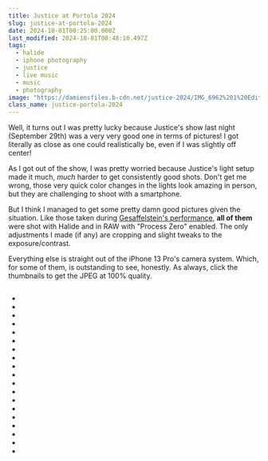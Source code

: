 ```yaml
---
title: Justice at Portola 2024
slug: justice-at-portola-2024
date: 2024-10-01T00:25:00.000Z
last_modified: 2024-10-01T00:48:10.497Z
tags:
  - halide
  - iphone photography
  - justice
  - live music
  - music
  - photography
image: "https://damiensfiles.b-cdn.net/justice-2024/IMG_6962%201%20Edited.jpg"
class_name: justice-portola-2024
---
```


Well, it turns out I was pretty lucky because Justice's show last night (September 29th) was a very very good one in terms of pictures! I got literally as close as one could realistically be, even if I was slightly off center!

As I got out of the show, I was pretty worried because Justice's light setup made it much, _much_ harder to get consistently good shots. Don't get me wrong, those very quick color changes in the lights look amazing in person, but they are challenging to shoot with a smartphone.

But I think I managed to get some pretty damn good pictures given the situation. Like those taken during [Gesaffelstein's performance](https://damien.zone/shot-on-iphone-with-halide-gesaffelstein-at-portola-2024/), **all of them** were shot with Halide and in RAW with "Process Zero" enabled. The only adjustments I made (if any) are cropping and slight tweaks to the exposure/contrast.

Everything else is straight out of the iPhone 13 Pro's camera system. Which, for some of them, is outstanding to see, honestly. As always, click the thumbnails to get the JPEG at 100% quality.

<div class="big-image"><a href="https://damiensfiles.b-cdn.net/justice-2024/IMG_6962%201%20Edited.jpg"><img loading="lazy" decoding="async" src="https://damiensfiles.b-cdn.net/justice-2024/thumbs/IMG_6962%201%20Edited.jpg" alt=""></a></div>
<div class="gallery">
  <ul>
    <li><a href="https://damiensfiles.b-cdn.net/justice-2024/IMG_7071%202%20Edited.jpg"><img loading="lazy" decoding="async" src="https://damiensfiles.b-cdn.net/justice-2024/thumbs/IMG_7071%202%20Edited.jpg" alt=""></a></li>
    <li><a href="https://damiensfiles.b-cdn.net/justice-2024/IMG_7073%203%20Edited.jpg"><img loading="lazy" decoding="async" src="https://damiensfiles.b-cdn.net/justice-2024/thumbs/IMG_7073%203%20Edited.jpg" alt=""></a></li>
    <li><a href="https://damiensfiles.b-cdn.net/justice-2024/IMG_7081%204%20Edited.jpg"><img loading="lazy" decoding="async" src="https://damiensfiles.b-cdn.net/justice-2024/thumbs/IMG_7081%204%20Edited.jpg" alt=""></a></li>
    <li><a href="https://damiensfiles.b-cdn.net/justice-2024/IMG_7085%205%20Edited.jpg"><img loading="lazy" decoding="async" src="https://damiensfiles.b-cdn.net/justice-2024/thumbs/IMG_7085%205%20Edited.jpg" alt=""></a></li>
    <li><a href="https://damiensfiles.b-cdn.net/justice-2024/IMG_7089%206%20Edited.jpg"><img loading="lazy" decoding="async" src="https://damiensfiles.b-cdn.net/justice-2024/thumbs/IMG_7089%206%20Edited.jpg" alt=""></a></li>
    <li><a href="https://damiensfiles.b-cdn.net/justice-2024/IMG_7092%207%20Edited.jpg"><img loading="lazy" decoding="async" src="https://damiensfiles.b-cdn.net/justice-2024/thumbs/IMG_7092%207%20Edited.jpg" alt=""></a></li>
    <li><a href="https://damiensfiles.b-cdn.net/justice-2024/IMG_7103%208%20Edited.jpg"><img loading="lazy" decoding="async" src="https://damiensfiles.b-cdn.net/justice-2024/thumbs/IMG_7103%208%20Edited.jpg" alt=""></a></li>
    <li><a href="https://damiensfiles.b-cdn.net/justice-2024/IMG_7117%209%20Edited.jpg"><img loading="lazy" decoding="async" src="https://damiensfiles.b-cdn.net/justice-2024/thumbs/IMG_7117%209%20Edited.jpg" alt=""></a></li>
    <li><a href="https://damiensfiles.b-cdn.net/justice-2024/IMG_7125%2010%20Edited.jpg"><img loading="lazy" decoding="async" src="https://damiensfiles.b-cdn.net/justice-2024/thumbs/IMG_7125%2010%20Edited.jpg" alt=""></a></li>
    <li><a href="https://damiensfiles.b-cdn.net/justice-2024/IMG_7165%2011%20Edited.jpg"><img loading="lazy" decoding="async" src="https://damiensfiles.b-cdn.net/justice-2024/thumbs/IMG_7165%2011%20Edited.jpg" alt=""></a></li>
    <li><a href="https://damiensfiles.b-cdn.net/justice-2024/IMG_7317%2012%20Edited.jpg"><img loading="lazy" decoding="async" src="https://damiensfiles.b-cdn.net/justice-2024/thumbs/IMG_7317%2012%20Edited.jpg" alt=""></a></li>
    <li><a href="https://damiensfiles.b-cdn.net/justice-2024/IMG_7319%2013%20Edited.jpg"><img loading="lazy" decoding="async" src="https://damiensfiles.b-cdn.net/justice-2024/thumbs/IMG_7319%2013%20Edited.jpg" alt=""></a></li>
    <li><a href="https://damiensfiles.b-cdn.net/justice-2024/IMG_7453%2014%20Edited.jpg"><img loading="lazy" decoding="async" src="https://damiensfiles.b-cdn.net/justice-2024/thumbs/IMG_7453%2014%20Edited.jpg" alt=""></a></li>
    <li><a href="https://damiensfiles.b-cdn.net/justice-2024/IMG_7464%2015%20Edited.jpg"><img loading="lazy" decoding="async" src="https://damiensfiles.b-cdn.net/justice-2024/thumbs/IMG_7464%2015%20Edited.jpg" alt=""></a></li>
    <li><a href="https://damiensfiles.b-cdn.net/justice-2024/IMG_7467%2016%20Edited.jpg"><img loading="lazy" decoding="async" src="https://damiensfiles.b-cdn.net/justice-2024/thumbs/IMG_7467%2016%20Edited.jpg" alt=""></a></li>
    <li><a href="https://damiensfiles.b-cdn.net/justice-2024/IMG_7468%2017%20Edited.jpg"><img loading="lazy" decoding="async" src="https://damiensfiles.b-cdn.net/justice-2024/thumbs/IMG_7468%2017%20Edited.jpg" alt=""></a></li>
    <li><a href="https://damiensfiles.b-cdn.net/justice-2024/IMG_7494%2018%20Edited.jpg"><img loading="lazy" decoding="async" src="https://damiensfiles.b-cdn.net/justice-2024/thumbs/IMG_7494%2018%20Edited.jpg" alt=""></a></li>
    <li><a href="https://damiensfiles.b-cdn.net/justice-2024/IMG_7506%2019%20Edited.jpg"><img loading="lazy" decoding="async" src="https://damiensfiles.b-cdn.net/justice-2024/thumbs/IMG_7506%2019%20Edited.jpg" alt=""></a></li>
    <li><a href="https://damiensfiles.b-cdn.net/justice-2024/IMG_7539%2020%20Edited.jpg"><img loading="lazy" decoding="async" src="https://damiensfiles.b-cdn.net/justice-2024/thumbs/IMG_7539%2020%20Edited.jpg" alt=""></a></li>
  </ul>
</div>
